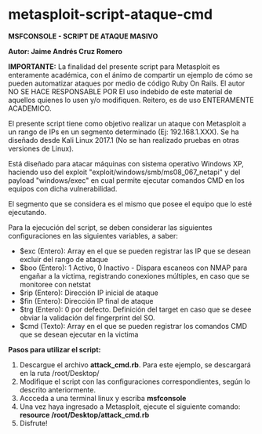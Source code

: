 # metasploit-script-ataque-cmd

**MSFCONSOLE - SCRIPT DE ATAQUE MASIVO**

**Autor: Jaime Andrés Cruz Romero**

**IMPORTANTE:** La finalidad del presente script para Metasploit es enteramente académica, con el ánimo de
compartir un ejemplo de cómo se pueden automatizar ataques por medio de código Ruby On Rails.
El autor NO SE HACE RESPONSABLE POR El uso indebido de este material de aquellos quienes lo usen y/o 
modifiquen. Reitero, es de uso ENTERAMENTE ACADEMICO.

El presente script tiene como objetivo realizar un ataque con Metasploit a un rango de IPs
en un segmento determinado (Ej: 192.168.1.XXX). Se ha diseñado desde Kali Linux 2017.1
(No se han realizado pruebas en otras versiones de Linux).

Está diseñado para atacar máquinas con sistema operativo Windows XP, haciendo uso del
exploit "exploit/windows/smb/ms08_067_netapi" y del payload "windows/exec" en cual permite
ejecutar comandos CMD en los equipos con dicha vulnerabilidad.

El segmento que se considera es el mismo que posee el equipo que lo esté ejecutando.

Para la ejecución del script, se deben considerar las siguientes configuraciones en las 
siguientes variables, a  saber:

* $exc (Entero): Array en el que se pueden registrar las IP que se desean excluir del rango de ataque
* $boo (Entero): 1 Activo, 0 Inactivo - Dispara escaneos con NMAP para engañar a la víctima, registrando conexiones múltiples, en caso que se monitoree con netstat
* $rip (Entero): Dirección IP inicial de ataque
* $fin (Entero): Dirección IP final de ataque
* $trg (Entero): 0 por defecto. Definición del target en caso que se desee obviar la validación del fingerprint del SO. 
* $cmd (Texto): Array en el que se pueden registrar los comandos CMD que se desean ejecutar en la victima

**Pasos para utilizar el script:**

1. Descargue el archivo **attack_cmd.rb**. Para este ejemplo, se descargará en la ruta /root/Desktop/
2. Modifique el script con las configuraciones correspondientes, según lo descrito anteriormente.
3. Accceda a una terminal linux y escriba **msfconsole**
4. Una vez haya ingresado a Metasploit, ejecute el siguiente comando: **resource /root/Desktop/attack_cmd.rb**
5. Disfrute!
